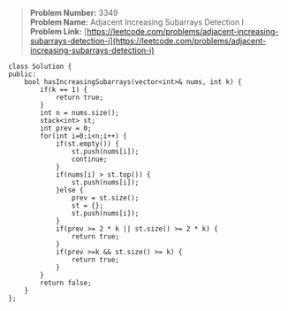 > **Problem Number:** 3349 <br>
> **Problem Name:** Adjacent Increasing Subarrays Detection I <br>
> **Problem Link:** [https://leetcode.com/problems/adjacent-increasing-subarrays-detection-i](https://leetcode.com/problems/adjacent-increasing-subarrays-detection-i) <br>

    class Solution {
    public:
        bool hasIncreasingSubarrays(vector<int>& nums, int k) {
            if(k == 1) {
                return true;
            }
            int n = nums.size();
            stack<int> st;
            int prev = 0;
            for(int i=0;i<n;i++) {
                if(st.empty()) {
                    st.push(nums[i]);
                    continue;
                }
                if(nums[i] > st.top()) {
                    st.push(nums[i]);
                }else {
                    prev = st.size();
                    st = {};
                    st.push(nums[i]);
                }
                if(prev >= 2 * k || st.size() >= 2 * k) {
                    return true;
                }
                if(prev >=k && st.size() >= k) {
                    return true;
                }
            }
            return false;
        }
    };